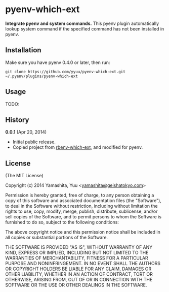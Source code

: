 # pyenv-which-ext

**Integrate pyenv and system commands.** This pyenv plugin automatically
lookup system command if the specified command has not been installed in
pyenv.

## Installation

Make sure you have pyenv 0.4.0 or later, then run:

    git clone https://github.com/yyuu/pyenv-which-ext.git ~/.pyenv/plugins/pyenv-which-ext

## Usage

TODO:

## History

**0.0.1** (Apr 20, 2014)

* Initial public release.
* Copied project from [rbenv-which-ext](https://github.com/yyuu/rbenv-which-ext), and modified for pyenv.

## License

(The MIT License)

Copyright (c) 2014 Yamashita, Yuu <<yamashita@geishatokyo.com>>

Permission is hereby granted, free of charge, to any person obtaining
a copy of this software and associated documentation files (the
"Software"), to deal in the Software without restriction, including
without limitation the rights to use, copy, modify, merge, publish,
distribute, sublicense, and/or sell copies of the Software, and to
permit persons to whom the Software is furnished to do so, subject to
the following conditions:

The above copyright notice and this permission notice shall be
included in all copies or substantial portions of the Software.

THE SOFTWARE IS PROVIDED "AS IS", WITHOUT WARRANTY OF ANY KIND,
EXPRESS OR IMPLIED, INCLUDING BUT NOT LIMITED TO THE WARRANTIES OF
MERCHANTABILITY, FITNESS FOR A PARTICULAR PURPOSE AND
NONINFRINGEMENT. IN NO EVENT SHALL THE AUTHORS OR COPYRIGHT HOLDERS BE
LIABLE FOR ANY CLAIM, DAMAGES OR OTHER LIABILITY, WHETHER IN AN ACTION
OF CONTRACT, TORT OR OTHERWISE, ARISING FROM, OUT OF OR IN CONNECTION
WITH THE SOFTWARE OR THE USE OR OTHER DEALINGS IN THE SOFTWARE.
